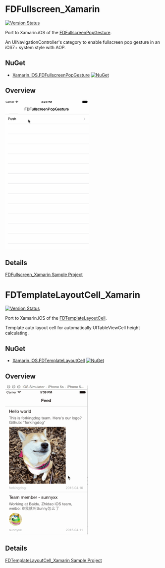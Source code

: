 # FDFullscreen_Xamarin
[![Version Status](https://img.shields.io/cocoapods/v/FDFullscreenPopGesture.svg?style=flat)](http://cocoadocs.org/docsets/FDFullscreenPopGesture)

Port to Xamarin.iOS of the [FDFullscreenPopGesture](https://github.com/forkingdog/FDFullscreenPopGesture).

An UINavigationController's category to enable fullscreen pop gesture in an iOS7+ system style with AOP.

## NuGet
* [Xamarin.iOS.FDFullscreenPopGesture](https://www.nuget.org/packages/Xamarin.iOS.FDFullscreenPopGesture) [![NuGet](https://img.shields.io/nuget/v/Xamarin.iOS.FDFullscreenPopGesture.svg?label=NuGet)](https://www.nuget.org/packages/Xamarin.iOS.FDFullscreenPopGesture)

## Overview

<img src="ScreenShots/snapshot0.gif" height="480">

## Details

[FDFullscreen_Xamarin Sample Project](https://github.com/Wenfengcheng/FDFullscreen_Xamarin/tree/master/FDFullscreen)


# FDTemplateLayoutCell_Xamarin

[![Version Status](https://img.shields.io/cocoapods/v/UITableView+FDTemplateLayoutCell.svg?style=flat)](http://cocoadocs.org/docsets/UITableView+FDTemplateLayoutCell )

Port to Xamarin.iOS of the [FDTemplateLayoutCell](https://github.com/forkingdog/UITableView-FDTemplateLayoutCell).

Template auto layout cell for automatically UITableViewCell height calculating.

## NuGet
* [Xamarin.iOS.FDTemplateLayoutCell](https://www.nuget.org/packages/Xamarin.iOS.FDTemplateLayoutCell/) [![NuGet](https://img.shields.io/nuget/v/Xamarin.iOS.FDTemplateLayoutCell.svg?label=NuGet)](https://www.nuget.org/packages/Xamarin.iOS.FDTemplateLayoutCell/)

## Overview

<img src="ScreenShots/screenshot2.gif" height="480">

## Details

[FDTemplateLayoutCell_Xamarin Sample Project](https://github.com/Wenfengcheng/FDFullscreen_Xamarin/tree/master/FDTemplateLayoutCell)
